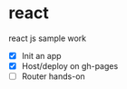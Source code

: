 # react
react js sample work

- [x] Init an app
- [x] Host/deploy on gh-pages
- [ ] Router hands-on
